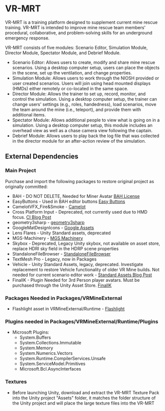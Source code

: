# VR-MRT
VR-MRT is a training platform designed to supplement current mine rescue training. VR-MRT is intended to improve mine rescue team members' procedural, collaborative, and problem-solving skills for an underground emergency response.

VR-MRT consists of five modules: Scenario Editor, Simulation Module, Director Module, Spectator Module, and Debrief Module.

* Scenario Editor: Allows users to create, modify and share mine rescue scenarios. Using a desktop computer setup, users can place the objects in the scene, set up the ventilation, and change properties.
* Simulation Module: Allows users to work through the NIOSH provided or user created scenarios. Users will join using head mounted displays (HMDs) either remotely or co-located in the same space.
* Director Module: Allows the trainer to set up, record, monitor, and control the simulation. Using a desktop computer setup, the trainer can change users' settings (e.g., roles, handedness), load scenarios, move the team around the mine (i.e., teleport), and provide them with additional items.
* Spectator Module: Allows additional people to view what is going on in a simulation. Using a desktop computer setup, this module includes an overhead view as well as a chase camera view following the captain.
* Debrief Module: Allows users to play back the log file that was collected in the director module for an after-action review of the simulation.
  
## External Dependencies 

### Main Project
Purchase and import the following packages to restore original project as originally committed:

* BAH - DO NOT DELETE, Needed for Miner Avatar [BAH License](/External/BAH/license.txt)
* EasyButtons - Used in BAH editor buttons [Easy Buttons](https://github.com/madsbangh/EasyButtons)
* CamelotVFX_Fire&Smoke - [Camelot](https://assetstore.unity.com/packages/vfx/particles/fire-explosions/camelotvfx-fire-smoke-11105)
* Cross Platform Input - Deprecated, not currently used due to HMD focus. [CI Blog Post](https://discussions.unity.com/t/crossplatforminput-deprecated/707231/3)
* geometry3sharp - [geometry3sharp](https://github.com/gradientspace/geometry3Sharp)
* GoogleMatDesignIcons - [Google Assets](https://developers.google.com/fonts/faq)
* Lens Flares - Unity Standard assets, deprecated
* MGS-Machinery - [MGS Machinery](https://github.com/mogoson/MGS.Machinery)
* Skybox - Deprecated, Legacy Unity skybox, not available on asset store, replace HDRI sky field in the HDRP scene properties
* StandaloneFileBrowser - [StandaloneFileBrowser](https://github.com/gkngkc/UnityStandaloneFileBrowser)
* TextMesh Pro - Legacy, now in Packages
* Vehicle - Unity Standard Assets, legacy, deprecated. Investigate replacement to restore Vehicle functionality of older VR Mine builds. Not needed for current scenario editor work - [Standard Assets Blog Post](https://assetstore.unity.com/packages/essentials/asset-packs/standard-assets-2018-4-check-out-starter-assets-first-person-thi-32351)
* FinalIK - Plugin Needed for 3rd Person player avatars. Must be purchased through the Unity Asset Store. [FinalIK](https://assetstore.unity.com/packages/tools/animation/final-ik-14290)


### Packages Needed in Packages/VRMineExternal

* Flashlight asset in VRMineExternal/Runtime - [Flashlight](https://assetstore.unity.com/packages/3d/props/electronics/flashlight-18972)

### Plugins needed in Packages/VRMineExternal/Runtime/Plugins

* Microsoft Plugins:
  * System.Buffers
  * System.Collections.Immutable
  * System.Memory
  * System.Numerics.Vectors
  * System.Runtime.CompilerServices.Unsafe
  * System.ServiceModel.Primitives
  * Microsoft.Bcl.AsyncInterfaces

### Textures
* Before launching Unity, download and extract the VR-MRT Texture Pack into the Unity project "Assets" folder, it matches the folder structure of the Unity project and will place the large texture files into the VR-MRT 
